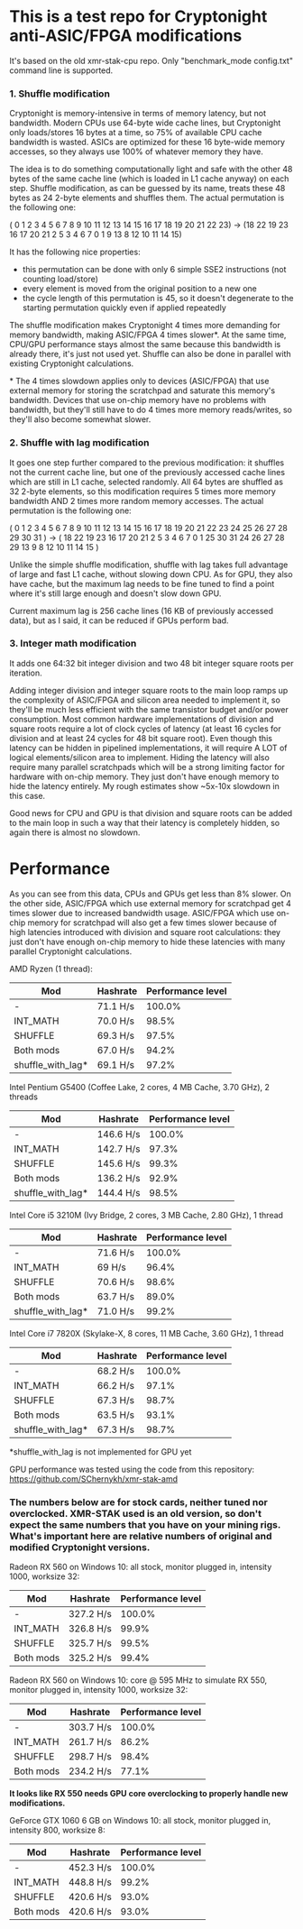 # This is a test repo for Cryptonight anti-ASIC/FPGA modifications

It's based on the old xmr-stak-cpu repo. Only "benchmark_mode config.txt" command line is supported.

### 1. Shuffle modification

Cryptonight is memory-intensive in terms of memory latency, but not bandwidth. Modern CPUs use 64-byte wide cache lines, but Cryptonight only loads/stores 16 bytes at a time, so 75% of available CPU cache bandwidth is wasted. ASICs are optimized for these 16 byte-wide memory accesses, so they always use 100% of whatever memory they have.

The idea is to do something computationally light and safe with the other 48 bytes of the same cache line (which is loaded in L1 cache anyway) on each step. Shuffle modification, as can be guessed by its name, treats these 48 bytes as 24 2-byte elements and shuffles them. The actual permutation is the following one:

( 0  1  2  3  4  5  6  7  8  9 10 11 12 13 14 15 16 17 18 19 20 21 22 23) ->
(18 22 19 23 16 17 20 21  2  5  3  4  6  7  0  1  9 13  8 12 10 11 14 15)

It has the following nice properties:
- this permutation can be done with only 6 simple SSE2 instructions (not counting load/store)
- every element is moved from the original position to a new one
- the cycle length of this permutation is 45, so it doesn't degenerate to the starting permutation quickly even if applied repeatedly

The shuffle modification makes Cryptonight 4 times more demanding for memory bandwidth, making ASIC/FPGA 4 times slower\*. At the same time, CPU/GPU performance stays almost the same because this bandwidth is already there, it's just not used yet. Shuffle can also be done in parallel with existing Cryptonight calculations.

\* The 4 times slowdown applies only to devices (ASIC/FPGA) that use external memory for storing the scratchpad and saturate this memory's bandwidth. Devices that use on-chip memory have no problems with bandwidth, but they'll still have to do 4 times more memory reads/writes, so they'll also become somewhat slower.

### 2. Shuffle with lag modification

It goes one step further compared to the previous modification: it shuffles not the current cache line, but one of the previously accessed cache lines which are still in L1 cache, selected randomly. All 64 bytes are shuffled as 32 2-byte elements, so this modification requires 5 times more memory bandwidth AND 2 times more random memory accesses. The actual permutation is the following one:

(  0  1  2  3  4  5  6  7  8  9 10 11 12 13 14 15 16 17 18 19 20 21 22 23 24 25 26 27 28 29 30 31 ) ->
( 18 22 19 23 16 17 20 21  2  5  3  4  6  7  0  1 25 30 31 24 26 27 28 29 13  9  8 12 10 11 14 15 )

Unlike the simple shuffle modification, shuffle with lag takes full advantage of large and fast L1 cache, without slowing down CPU. As for GPU, they also have cache, but the maximum lag needs to be fine tuned to find a point where it's still large enough and doesn't slow down GPU.

Current maximum lag is 256 cache lines (16 KB of previously accessed data), but as I said, it can be reduced if GPUs perform bad.

### 3. Integer math modification

It adds one 64:32 bit integer division and two 48 bit integer square roots per iteration.

Adding integer division and integer square roots to the main loop ramps up the complexity of ASIC/FPGA and silicon area needed to implement it, so they'll be much less efficient with the same transistor budget and/or power consumption. Most common hardware implementations of division and square roots require a lot of clock cycles of latency (at least 16 cycles for division and at least 24 cycles for 48 bit square root). Even though this latency can be hidden in pipelined implementations, it will require A LOT of logical elements/silicon area to implement. Hiding the latency will also require many parallel scratchpads which will be a strong limiting factor for hardware with on-chip memory. They just don't have enough memory to hide the latency entirely. My rough estimates show ~5x-10x slowdown in this case.

Good news for CPU and GPU is that division and square roots can be added to the main loop in such a way that their latency is completely hidden, so again there is almost no slowdown.

# Performance

As you can see from this data, CPUs and GPUs get less than 8% slower. On the other side, ASIC/FPGA which use external memory for scratchpad get 4 times slower due to increased bandwidth usage. ASIC/FPGA which use on-chip memory for scratchpad will also get a few times slower because of high latencies introduced with division and square root calculations: they just don't have enough on-chip memory to hide these latencies with many parallel Cryptonight calculations.

AMD Ryzen (1 thread):

Mod|Hashrate|Performance level
---|--------|-----------------
\- | 71.1 H/s|100.0%
INT_MATH | 70.0 H/s|98.5%
SHUFFLE | 69.3 H/s|97.5%
Both mods | 67.0 H/s|94.2%
shuffle_with_lag\* | 69.1 H/s|97.2%

Intel Pentium G5400 (Coffee Lake, 2 cores, 4 MB Cache, 3.70 GHz), 2 threads

Mod|Hashrate|Performance level
---|--------|-----------------
\- | 146.6 H/s|100.0%
INT_MATH | 142.7 H/s|97.3%
SHUFFLE | 145.6 H/s|99.3%
Both mods | 136.2 H/s|92.9%
shuffle_with_lag\* | 144.4 H/s|98.5%

Intel Core i5 3210M (Ivy Bridge, 2 cores, 3 MB Cache, 2.80 GHz), 1 thread

Mod|Hashrate|Performance level
---|--------|-----------------
\- | 71.6 H/s|100.0%
INT_MATH | 69 H/s|96.4%
SHUFFLE | 70.6 H/s|98.6%
Both mods | 63.7 H/s|89.0%
shuffle_with_lag\* | 71.0 H/s|99.2%

Intel Core i7 7820X (Skylake-X, 8 cores, 11 MB Cache, 3.60 GHz), 1 thread

Mod|Hashrate|Performance level
---|--------|-----------------
\- | 68.2 H/s|100.0%
INT_MATH | 66.2 H/s|97.1%
SHUFFLE | 67.3 H/s|98.7%
Both mods | 63.5 H/s|93.1%
shuffle_with_lag\* | 67.3 H/s|98.7%

\*shuffle_with_lag is not implemented for GPU yet

GPU performance was tested using the code from this repository: https://github.com/SChernykh/xmr-stak-amd

### The numbers below are for stock cards, neither tuned nor overclocked. XMR-STAK used is an old version, so don't expect the same numbers that you have on your mining rigs. What's important here are relative numbers of original and modified Cryptonight versions.

Radeon RX 560 on Windows 10: all stock, monitor plugged in, intensity 1000, worksize 32:

Mod|Hashrate|Performance level
---|--------|-----------------
\- | 327.2 H/s|100.0%
INT_MATH | 326.8 H/s|99.9%
SHUFFLE | 325.7 H/s|99.5%
Both mods | 325.2 H/s|99.4%

Radeon RX 560 on Windows 10: core @ 595 MHz to simulate RX 550, monitor plugged in, intensity 1000, worksize 32:

Mod|Hashrate|Performance level
---|--------|-----------------
\- | 303.7 H/s|100.0%
INT_MATH | 261.7 H/s|86.2%
SHUFFLE | 298.7 H/s|98.4%
Both mods | 234.2 H/s|77.1%

**It looks like RX 550 needs GPU core overclocking to properly handle new modifications.**

GeForce GTX 1060 6 GB on Windows 10: all stock, monitor plugged in, intensity 800, worksize 8:

Mod|Hashrate|Performance level
---|--------|-----------------
\-|452.3 H/s|100.0%
INT_MATH|448.8 H/s|99.2%
SHUFFLE|420.6 H/s|93.0%
Both mods|420.6 H/s|93.0%
